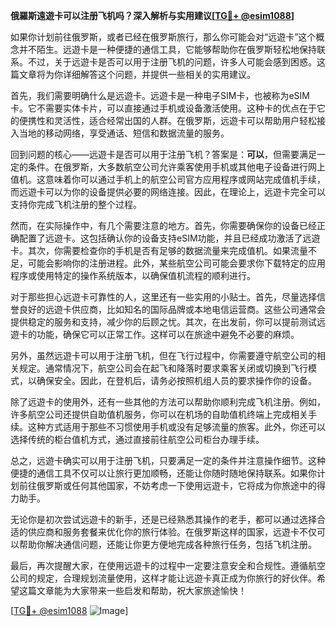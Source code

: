 **俄羅斯遠遊卡可以注册飞机吗？深入解析与实用建议[[TG💪+ @esim1088](https://t.me/s/esim1088)]**

如果你计划前往俄罗斯，或者已经在俄罗斯旅行，那么你可能会对“远遊卡”这个概念并不陌生。远遊卡是一种便捷的通信工具，它能够帮助你在俄罗斯轻松地保持联系。不过，关于远遊卡是否可以用于注册飞机的问题，许多人可能会感到困惑。这篇文章将为你详细解答这个问题，并提供一些相关的实用建议。

首先，我们需要明确什么是远遊卡。远遊卡是一种电子SIM卡，也被称为eSIM卡。它不需要实体卡片，可以直接通过手机或设备激活使用。这种卡的优点在于它的便携性和灵活性，适合经常出国的人群。在俄罗斯，远遊卡可以帮助用户轻松接入当地的移动网络，享受通话、短信和数据流量的服务。

回到问题的核心——远遊卡是否可以用于注册飞机？答案是：**可以**，但需要满足一定的条件。在俄罗斯，大多数航空公司允许乘客使用手机或其他电子设备进行网上值机。这意味着你可以通过手机上的航空公司官方应用程序或网站完成值机手续，而远遊卡可以为你的设备提供必要的网络连接。因此，在理论上，远遊卡完全可以支持你完成飞机注册的整个过程。

然而，在实际操作中，有几个需要注意的地方。首先，你需要确保你的设备已经正确配置了远遊卡。这包括确认你的设备支持eSIM功能，并且已经成功激活了远遊卡。其次，你需要检查你的手机是否有足够的数据流量来完成值机。如果流量不足，可能会影响你的注册进程。此外，某些航空公司可能会要求你下载特定的应用程序或使用特定的操作系统版本，以确保值机流程的顺利进行。

对于那些担心远遊卡可靠性的人，这里还有一些实用的小贴士。首先，尽量选择信誉良好的远遊卡供应商，比如知名的国际品牌或本地电信运营商。这些公司通常会提供稳定的服务和支持，减少你的后顾之忧。其次，在出发前，你可以提前测试远遊卡的功能，确保它可以正常工作。这样可以在旅途中避免不必要的麻烦。

另外，虽然远遊卡可以用于注册飞机，但在飞行过程中，你需要遵守航空公司的相关规定。通常情况下，航空公司会在起飞和降落时要求乘客关闭或切换到飞行模式，以确保安全。因此，在登机后，请务必按照机组人员的要求操作你的设备。

除了远遊卡的使用外，还有一些其他的方法可以帮助你顺利完成飞机注册。例如，许多航空公司还提供自助值机服务，你可以在机场的自助值机终端上完成相关手续。这种方式适用于那些不习惯使用手机或没有足够流量的旅客。此外，你还可以选择传统的柜台值机方式，通过直接前往航空公司柜台办理手续。

总之，远遊卡确实可以用于注册飞机，只要满足一定的条件并注意操作细节。这种便捷的通信工具不仅可以让旅行更加顺畅，还能让你随时随地保持联系。如果你计划前往俄罗斯或任何其他国家，不妨考虑一下使用远遊卡，它将成为你旅途中的得力助手。

无论你是初次尝试远遊卡的新手，还是已经熟悉其操作的老手，都可以通过选择合适的供应商和服务套餐来优化你的旅行体验。在俄罗斯这样的国家，远遊卡不仅可以帮助你解决通信问题，还能让你更方便地完成各种旅行任务，包括飞机注册。

最后，再次提醒大家，在使用远遊卡的过程中一定要注意安全和合规性。遵循航空公司的规定，合理规划流量使用，这样才能让远遊卡真正成为你旅行的好伙伴。希望这篇文章能为大家带来一些启发和帮助，祝大家旅途愉快！

[[TG💪+ @esim1088](https://t.me/s/esim1088) ![Image](https://i.postimg.cc/4NQfJmqS/Snipaste-2025-05-13-00-14-12.png)]